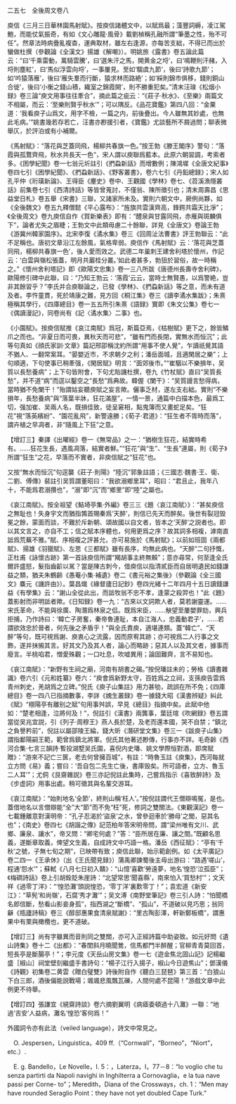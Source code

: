 二五七　全後周文卷八

庾信《三月三日華林園馬射賦》。按庾信諸體文中，以賦爲最；藻豐詞縟，凌江駕鮑，而能仗氣振奇，有如《文心雕龍·風骨》載劉楨稱孔融所謂“筆墨之性，殆不可任”。然章法時病疊亂複杳，運典取材，雖左右逢源，亦每苦支絀，不得已而出於蠻做杜撰（參觀論《全漢文》揚雄《解嘲》）。明姚旅《露書》卷五論此篇云：“曰‘千乘雷動，萬騎雲騰’，曰‘選朱汗之馬，開黄金之埒’，曰‘鳴鞭則汗赭，入埒則塵紅’，曰‘馬似浮雲向埒’，一事屢見。至如‘騶虞九節’，後曰‘詩歌九節’；如‘吟猿落雁’，後曰‘雁失羣而行斷，猿求林而路絶’；如‘綵則錦市俱移，錢則銅山合徙’，後曰‘小衡之錢山積，織室之錦霞開’，則不勝重犯矣。”清末汪瑔《松烟小録》卷三論“庾文用事往往牽合”，摘此篇之疵云：“《莊子·秋水》、《至樂》兩篇文不相屬，而云：‘至樂則賢乎秋水’”；可以隅反。《品花寶鑑》第四八回：“金粟道：‘我看庾子山爲文，用字不檢，一篇之内，前後疊出。今人雖無其妙處，也無此毛病。’”姚書幾若存若亡，汪書亦尠援引者，《寶鑑》尤談藝所不屑過問；聊表微舉仄，於評泊或有小補爾。

《馬射賦》：“落花與芝蓋同飛，楊柳共春旗一色。”按王勃《滕王閣序》警句：“落霞與孤鶩齊飛，秋水共長天一色”，宋人謂以庾聯爲藍本。此原六朝習調，考索者多。《困學紀聞》卷一七翁元圻註引《捫蝨新話》而增數例；陳鴻墀《全唐文紀事》卷四七引《困學紀聞》、《捫蝨新話》、《野客叢書》，卷六七引《丹鉛總録》；宋人如孔平仲《珩璜新論》、王得臣《麈史》卷中、王觀國《學林》卷七、《苕溪漁隱叢話》前集卷七引《西清詩話》等皆曾蒐討，不僅翁、陳所徵引也；清末周壽昌《思益堂日札》卷五舉《宋書》三聯，又諸家所未及。實則六朝文中，厥例尚夥，如《全後魏文》卷五九釋僧懿《平心露布》：“旌旗共雲漢齊高，鋒鍔共霜天比淨”；《全後周文》卷九庾信自作《賀新樂表》即有：“醴泉與甘露同飛，赤雁與斑麟俱下”，論者尤失之眉睫；王勃文中此類毋慮二十餘聯，詳見《全唐文》卷論王勃《游冀州韓家園序》。北宋李復《潏水集》卷三《回周沚法曹書》評王勃聯云：“此不足稱也。唐初文章沿江左餘風，氣格卑弱。庾信作《馬射賦》云：‘落花與芝蓋同飛，楊柳共春旗一色’，後人愛而效之。武德二年巢刺王建舍利塔於懷州，作記云：‘白雲與嶺松張蓋，明月共巖桂分叢。’如此者甚多，勃狃於習俗，故一時稱之。”《懷州舍利塔記》即《歐陽文忠集》卷一三八所跋《唐德州長壽寺舍利碑》，歐陽修引碑中此聯，曰：“乃知王勃云：‘落霞’云云，當時士無賢愚，以爲警絶，豈非其餘習乎？”李氏并合庾聯論之，已發《學林》、《捫蝨新話》等之意，而未有道及者。李忤童貫，死於靖康之難，見方回《桐江集》卷三《讀李潏水集跋》；朱熹極稱其學行，《四庫總目》卷一五五所引朱熹《語録》實即《朱文公集》卷七一《偶讀漫記》，同卷尚有《記〈潏水集〉二事》也。

《小園賦》。按庾信賦推《哀江南賦》爲冠，斯篇亞焉，《枯樹賦》更下之，餘皆鱗爪之而也。“非夏日而可畏，異秋天而可悲”，“雖有門而長閉，實無水而恒沉”；此等句真如《顔氏家訓·文章》篇記邢卲稱沈約所謂“用事不使人覺”，乍讀祇覺其語不猶人、一翻常案耳。“晏嬰近市，不求朝夕之利；潘岳面城，且適閑居之樂”；上句順適，下句使事已稍牽强，《閑居賦》明言：“面郊後市。”“崔駰以不樂損年，吴質以長愁養病”；上下句皆附會，下句尤貽譏杜撰，卷九《竹杖賦》直曰“吴質長愁”，并不道“病”而逕以鑿空之“長愁”爲典故。韓偓《闌干》：“吴質謾言愁得病，當時猶不免闌干！”殆謂姑妄聽庾賦之妄言歟。儷事乏材，遂左支右絀。實則“不樂損年，長愁養病”與“落葉半牀，狂花滿屋”，一情一景，通篇中白描本色，最爲工切，强加崔、吴兩人名，既損佳致，徒呈窘相，點鬼簿而又畫蛇足矣。“狂花”視“落英繽紛”、“園花亂飛”，新警遠勝；《荀子·君道》：“狂生者不胥時而落”，謂卉植之早凋者，非“隨風上下狂”之意。

【增訂三】秦譯《出曜經》卷一《無常品》之一：“猶樹生狂花，結實時希有。……狂花生長，遇風凋落，結實者鮮。”“狂花”與“生”、“生長”連屬，則《荀子》所謂“狂生”之花，早落而不實者，非庾信賦之“狂花”也。

又按“無水而恒沉”句逕襲《莊子·則陽》“陸沉”郭象註語；《三國志·魏書·王、衛、二劉、傅傳》裴註引吴質謂董昭曰：“我欲溺鄉里耳”，昭曰：“君且止，我年八十，不能爲君溺攢也”，“溺”即“沉”而“鄉里”即“陸”之屬也。

《哀江南賦》。按全祖望《鮚埼亭集·外編》卷三三《題〈哀江南賦〉》：“甚矣庾信之無耻也！失身宇文而猶指鶉首賜秦爲‘天醉’，則信已先天而醉矣。後世有裂冠毁冕之餘，蒙面而談，不難於斥新朝、頌故國以自文者，皆本之‘天醉’之説者也。即以其文言之，亦自不工；信之賦本序體也，何用更爲之序？故其詞多相複，滹南直詆爲荒蕪不雅。”賦、序相複之評甚允，亦可易施於《馬射賦》；以前如班固《兩都賦》、揚雄《羽獵賦》、左思《三都賦》雖有長序，均無此病也。“天醉”二句抒慨，正杜甫《詠懷古跡》第一首詠庾信所謂“羯胡事主終無賴”；意亦尋常，何至逢全氏爾許盛怒，髮指齒齘以駡？當是陳古刺今，借庾信以指清貳臣而自居明遺民如錢謙益之類，猶夫朱鶴齡《愚菴小集·補遺》卷二《書元裕之集後》（參觀論《全三國文》麋元《譏許由》）。葉昌熾《緣督廬日記鈔》卷四光緒十二年四月十五日讀錢謙益《有學集》云：“謝山全從此出，而詆牧翁不忠不孝，逢蒙之殺羿也！”此《題》蓋影射而非明詆者歟。《日知録》卷一九：“古來以文詞欺人者，莫若謝靈運。……宋氏革命，不能與徐廣、陶潛爲林泉之侣。既爲宋臣，……觖望至屢嬰罪劾，興兵拒捕，乃作詩曰：‘韓亡子房奮，秦帝魯連耻，本自江海人，忠義動君子’，……若謂欲效忠於晉者，何先後之矛盾乎！”與全氏責庾，適堪連類。蓋“韓亡”、“天醉”等句，既可視爲謝、庾衷心之流露，因而原宥其跡；亦可視爲二人行事之文飾，遂并抹摋其言。好其文乃及其人者，論心而略跡；惡其人以及其文者，據事而廢言。半桃啗君，憎愛殊觀；一口吐息，吹嘘異用；論固難齊，言不易知也。

《哀江南賦》：“新野有生祠之廟，河南有胡書之碣。”按倪璠註未的；勞格《讀書雜識》卷六引《元和姓纂》卷六：“庾會爲新野太守，百姓爲之立祠，支孫庾告雲爲青州刺史，羌胡爲之立碑。”倪氏《庾子山集註》用力甚劬，疏誤在所不免；《四庫總目》卷一四八已指摘數事，李詳《媿生叢録》卷一據錢大昭《漢書辨疑》糾此《賦》“栩陽亭有離别之賦”句用事舛誤，早見《總目》指摘中矣。此賦中他如：“楚老相逢，泣將何及！”，倪註引《漢書》兩龔事，葉廷琯《吹網録》卷五謂當從吴兆宜説，引《列子·周穆王》燕人長於楚，及老而還本國，哭不自禁；“鎮北之負譽矜前”，倪註以屬邵陵王綸，錢大昕《潛研堂文集》卷三一《跋庾子山集》謂指鄱陽嗣王範，範曾爲鎮北將軍。倪氏其他著述尠傳，行事亦不詳。毛奇齡《西河合集·七言三韻詩·暫投湖墅吴氏園，喜倪内史璠、姚文學際恒對酒，即席賦贈》：“游來不記亡三篋，老去何曾擁百城”，有註：“時魯玉註《庾集》，西河每就立方問《易》義；嘗曰：‘吾自包二先生亡後，書庫毁矣。所可語者，立方、魯玉二人耳’”；尤侗《艮齋雜説》卷三亦記倪註此集時，己嘗爲指示《喜致醉詩》及《步虚詞》用事出處。稍可徵其與名輩交游耳。

《哀江南賦》：“始則地名‘全節’，終則山稱‘枉人’。”按倪註謂代王僧辯鳴冤，是也。蓋借地名以言僧辯能“全”大“節”而不免“枉”死，修詞之雙關法。《東觀漢記》卷一七載鍾離意對漢明帝：“孔子忍渴於‘盜泉’之水，曾參迴車於‘勝母’之閭，惡其名也”；《南史》卷四七《胡諧之傳》記范柏年答宋明帝問，謂“梁州唯有文川、武鄉、廉泉、讓水”，帝又問：“卿宅何處？”答：“臣所居在廉、讓之間。”既顧名思義，遂斷章取義，俾望文生義，自成詩文中巧語一格。潘岳《西征賦》：“亭有‘千秋’之號，子無七旬之期”，已映帶有致；庾信此聯，始示範創例。如《太平廣記》卷二四一《王承休》（出《王氏聞見録》）蒲禹卿諫蜀後主毋出游曰：“路遇‘嗟山’，程通‘怨水’”；蘇軾《八月七日初入贛》：“山憶‘喜歡’勞遠夢，地名‘惶恐’泣孤臣”；《梅磵詩話》卷上引胡銓貶朱崖詩：“北望常思‘聞喜縣’，南來怕入‘買愁村’”；文天祥《過零丁洋》：“‘惶恐灘’頭説惶恐，‘零丁洋’裏歎零丁！”；袁宏道《新安江》：“草髡‘和尚嶺’，石腐‘秀才灘’”；吴文溥《南野堂筆記》卷三引人詩：“怕聞橋名郎信斷，愁看山影妾身孤”，指西湖之“斷橋”、“孤山”，不道破以見巧思；翁同龢《瓶廬詩稿》卷三《醇邸惠果食清泉賦謝》：“里古陶彭澤，軒新鄭板橋”，謂惠果中有栗與橄欖也，更不道破。

【增訂三】尚有字雖異而音則同之雙關，亦可入正經詩篇中助姿致。如元好問《遺山詩集》卷十二《出都》：“春閨斜月曉聞鶯，信馬都門半醉醒；官柳青青莫回首，短長亭是斷腸亭！”；李元度《天岳山房文集》卷一七《遊金焦北固山記》記楊繼盛［椒山］祠堂壁刻繼盛手書詩句：“楊子江行入揚子，椒山今日遊焦山”；鄧漢儀《詩觀》初集卷二黄雲《贈白璧雙》詩後附自作《聽白三琵琶》第三首：“白狼山下白三郎，酒後偏能説戰場；颯颯悲風飄瓦礫，人間何處不昆陽！”游戲文章中此例更不待舉。

【增訂四】張謙宜《絸齋詩談》卷六摘劉翼明《病瘧委頓過十八灘》一聯：“地過‘吉安’人益病，灘名‘惶恐’客何爲！”

外國詞令亦有此法（veiled language），詩文中常見之。









　O. Jespersen，Linguistica，409 ff.（“Cornwall”，“Borneo”，“Niort”，etc.）.

　E. g. Bandello，Le Novelle，I. 5：，Laterza，I，77－8：“lo voglio che tu senza partirti da Napoli navighi in Inghilterra a Cornovaglia，e la tua nave passi per Corne-
to”；Meredith，Diana of the Crossways，ch. 1：“Men may have rounded Seraglio Point：they have not yet doubled Cape Turk.”